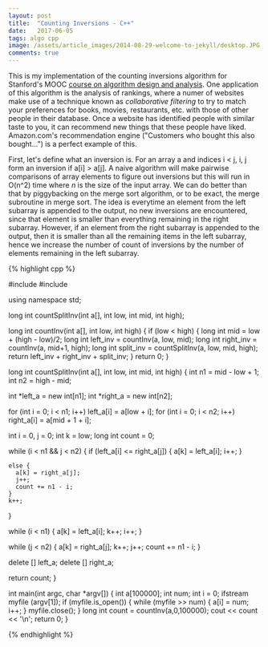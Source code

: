 ```yaml
---
layout: post
title:  "Counting Inversions - C++"
date:   2017-06-05
tags: algo cpp
image: /assets/article_images/2014-08-29-welcome-to-jekyll/desktop.JPG
comments: true
---
```


This is my implementation of the counting inversions algorithm for Stanford's MOOC [course on algorithm design and analysis][coursera]. One application of this algorithm is the analysis of rankings, where a numer of websites make use of a technique known as *collaborative filtering* to try to match your preferences for books, movies, restaurants, etc. with those of other people in their database. Once a website has identified people with similar taste to you, it can recommend new things that these people have liked. Amazon.com's recommendation engine ("Customers who bought this also bought...") is a perfect example of this.

First, let's define what an inversion is. For an array a and indices i < j, i, j form an inversion if a[i] > a[j]. A naive algorithm will make pairwise comparisons of array elements to figure out inversions but this will run in O(n^2) time where *n* is the size of the input array. We can do better than that by piggybacking on the merge sort algorithm, or to be exact, the merge subroutine in merge sort. The idea is everytime an element from the left subarray is appended to the output, no new inversions are encountered, since that element is smaller than everything remaining in the right subarray.  However, if an element from the right subarray is appended to the output, then it is smaller than all the remaining items in the left subarray, hence we increase the number of count of inversions by the number of elements remaining in the left subarray.

{% highlight cpp %}

#include <iostream>
#include <fstream>

using namespace std;

long int countSplitInv(int a[], int low, int mid, int high);

long int countInv(int a[], int low, int high) {
  if (low < high) {
    long int mid = low + (high - low)/2;
    long int left_inv = countInv(a, low, mid);
    long int right_inv = countInv(a, mid+1, high);
    long int split_inv = countSplitInv(a, low, mid, high);
    return left_inv + right_inv + split_inv;
  }
  return 0;
}

long int countSplitInv(int a[], int low, int mid, int high) {
  int n1 = mid - low + 1;
  int n2 = high - mid;
  
  int *left_a = new int[n1];
  int *right_a = new int[n2];
  
  for (int i = 0; i < n1; i++) 
    left_a[i] = a[low + i];
  for (int i = 0; i < n2; i++)
    right_a[i] = a[mid + 1 + i];
  
  int i = 0, j = 0;
  int k = low;
  long int count = 0;
  
  while (i < n1 && j < n2) {
    if (left_a[i] <= right_a[j]) {
      a[k] = left_a[i];
      i++;
    }
    
    else {
      a[k] = right_a[j];
      j++;
      count += n1 - i;
    }
    k++;
  }
  
  while (i < n1) {
    a[k] = left_a[i];
    k++;
    i++;
  }
  
  while (j < n2) {
    a[k] = right_a[j];
    k++;
    j++;
    count += n1 - i;
  }
  
  delete [] left_a;
  delete [] right_a;
  
  return count;
}

int main(int argc, char *argv[]) {
  int a[100000];
  int num;
  int i = 0;
  ifstream myfile (argv[1]);
  if (myfile.is_open())
  {
    while (myfile >> num)
    {
      a[i] = num;
      i++;
    }
    myfile.close();
  }
  long int count = countInv(a,0,100000);
  cout << count << '\n';
  return 0;
}

{% endhighlight %}


[coursera]: https://www.coursera.org/learn/algorithms-divide-conquer/home/welcome



